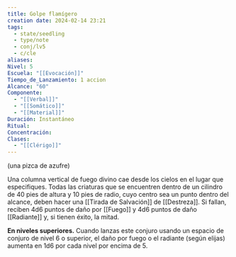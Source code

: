 ```yaml
---
title: Golpe flamígero
creation date: 2024-02-14 23:21
tags:
  - state/seedling
  - type/note
  - conj/lv5
  - c/cle
aliases: 
Nivel: 5
Escuela: "[[Evocación]]"
Tiempo_de_Lanzamiento: 1 accion
Alcance: "60"
Componente:
  - "[[Verbal]]"
  - "[[Somático]]"
  - "[[Material]]"
Duración: Instantáneo
Ritual: 
Concentración: 
Clases:
  - "[[Clérigo]]"
---
```

(una pizca de azufre)

Una columna vertical de fuego divino cae desde los cielos en el lugar que especifiques. Todas las criaturas que se encuentren dentro de un cilindro de 40 pies de altura y 10 pies de radio, cuyo centro sea un punto dentro del alcance, deben hacer una [[Tirada de Salvación]] de [[Destreza]]. Si fallan, reciben 4d6 puntos de daño por [[Fuego]] y 4d6 puntos de daño [[Radiante]] y, si tienen éxito, la mitad.

**En niveles superiores.** Cuando lanzas este conjuro usando un espacio de conjuro de nivel 6 o superior, el daño por fuego o el radiante (según elijas) aumenta en 1d6 por cada nivel por encima de 5.
